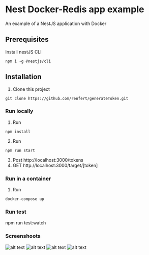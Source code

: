 # Nest Docker-Redis app example
An example of a NestJS application with Docker

## Prerequisites

Install nestJS CLI
```
npm i -g @nestjs/cli
```
## Installation
1. Clone this project
```
git clone https://github.com/renfert/generateToken.git
```
### Run locally
1. Run
```
npm install
```
2. Run
```
npm run start
```
3. Post http://localhost:3000/tokens
4. GET http://localhost:3000/target/[token]
### Run in a container
1. Run 
```
docker-compose up
```

### Run test
npm run test:watch

### Screenshoots
![alt text](https://github.com/renfert/generateToken/tree/master/screenshots/screen1.png?raw=true)
![alt text](https://github.com/renfert/generateToken/tree/master/screenshots/screen2.png?raw=true)
![alt text](https://github.com/renfert/generateToken/tree/master/screenshots/screen3.png?raw=true)
![alt text](https://github.com/renfert/generateToken/tree/master/screenshots/screen4.png?raw=true)
